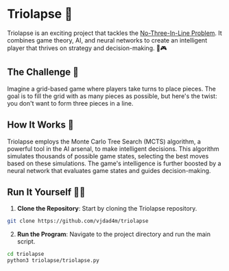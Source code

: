 # Triolapse 👾

Triolapse is an exciting project that tackles the [No-Three-In-Line Problem](https://en.wikipedia.org/wiki/No-three-in-line_problem). It combines game theory, AI, and neural networks to create an intelligent player that thrives on strategy and decision-making. 🧠🎮

## The Challenge 🎯

Imagine a grid-based game where players take turns to place pieces. The goal is to fill the grid with as many pieces as possible, but here's the twist: you don't want to form three pieces in a line.

## How It Works 🚀

Triolapse employs the Monte Carlo Tree Search (MCTS) algorithm, a powerful tool in the AI arsenal, to make intelligent decisions. This algorithm simulates thousands of possible game states, selecting the best moves based on these simulations. The game's intelligence is further boosted by a neural network that evaluates game states and guides decision-making.

## Run It Yourself 🏃‍♂️

1. **Clone the Repository**: Start by cloning the Triolapse repository.
```bash
git clone https://github.com/vjdad4m/triolapse
```
2. **Run the Program**: Navigate to the project directory and run the main script.
```bash
cd triolapse
python3 triolapse/triolapse.py
```
